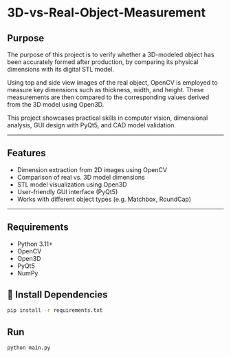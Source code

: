 # 3D-vs-Real-Object-Measurement

## Purpose

The purpose of this project is to verify whether a 3D-modeled object has been accurately formed after production, by comparing its physical dimensions with its digital STL model.

Using top and side view images of the real object, OpenCV is employed to measure key dimensions such as thickness, width, and height. These measurements are then compared to the corresponding values derived from the 3D model using Open3D.

This project showcases practical skills in computer vision, dimensional analysis, GUI design with PyQt5, and CAD model validation.

---

## Features

- Dimension extraction from 2D images using OpenCV
- Comparison of real vs. 3D model dimensions
- STL model visualization using Open3D
- User-friendly GUI interface (PyQt5)
- Works with different object types (e.g. Matchbox, RoundCap)

---

## Requirements

- Python 3.11+
- OpenCV
- Open3D
- PyQt5
- NumPy

## 🔧 Install Dependencies

```bash
pip install -r requirements.txt

```

## Run
```bash
python main.py
```





